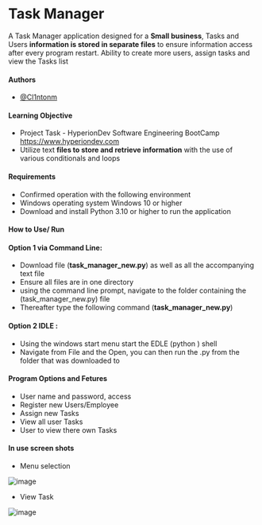 
# Task Manager

A Task Manager application designed for a **Small business**, Tasks and Users **information is stored in separate files** to ensure information access after every program restart.
Ability to create more users, assign tasks and view the Tasks list 
#### Authors

- [@Cl1ntonm](https://www.github.com/Cl1ntonm)


#### Learning Objective
- Project Task - HyperionDev Software Engineering BootCamp https://www.hyperiondev.com
- Utilize text **files to store and retrieve information** with the use of various conditionals and loops  


#### Requirements

- Confirmed operation with the following environment 
- Windows operating system Windows 10 or higher
- Download and install Python 3.10 or higher to run the application 

#### How to Use/ Run

#### Option 1 via Command Line: 
- Download file (**task_manager_new.py**) as well as all the accompanying text file 
- Ensure all files are in one directory 
- using the command line prompt, navigate to the folder containing the (task_manager_new.py) file
- Thereafter type the following command (**task_manager_new.py**)

#### Option 2 IDLE :
- Using the windows start menu start the EDLE (python ) shell
- Navigate from File and the Open, you can then run the .py from the folder that was downloaded to 


#### Program Options and Fetures 

- User name and password, access
- Register new Users/Employee
- Assign new Tasks
- View all user Tasks
- User to view there own Tasks


#### In use screen shots

- Menu selection 

![image](https://user-images.githubusercontent.com/100873531/157217394-49530253-be79-4d3b-a791-219944e87047.png)

- View Task

![image](https://user-images.githubusercontent.com/100873531/157217780-7cee2e54-c801-47cf-bb93-1c10d4670b91.png)


